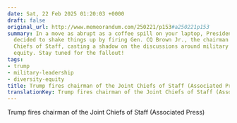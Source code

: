 ```yaml
---
date: Sat, 22 Feb 2025 01:20:03 +0000
draft: false
original_url: http://www.memeorandum.com/250221/p153#a250221p153
summary: In a move as abrupt as a coffee spill on your laptop, President Trump has
  decided to shake things up by firing Gen. CQ Brown Jr., the chairman of the Joint
  Chiefs of Staff, casting a shadow on the discussions around military diversity and
  equity. Stay tuned for the fallout!
tags:
- trump
- military-leadership
- diversity-equity
title: Trump fires chairman of the Joint Chiefs of Staff (Associated Press)
translationKey: Trump fires chairman of the Joint Chiefs of Staff (Associated Press)
---
```


Trump fires chairman of the Joint Chiefs of Staff (Associated Press)